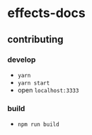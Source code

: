# effects-docs

## contributing

### develop

- `yarn`
- `yarn start`
- open `localhost:3333`

### build

- `npm run build`
